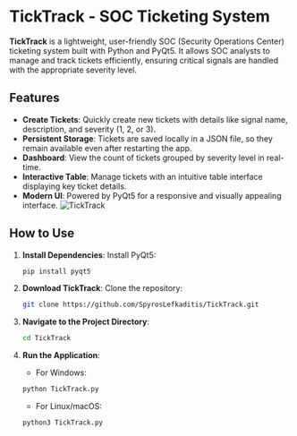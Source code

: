 
# TickTrack - SOC Ticketing System

**TickTrack** is a lightweight, user-friendly SOC (Security Operations Center) ticketing system built with Python and PyQt5. It allows SOC analysts to manage and track tickets efficiently, ensuring critical signals are handled with the appropriate severity level.

## Features

- **Create Tickets**: Quickly create new tickets with details like signal name, description, and severity (1, 2, or 3).
- **Persistent Storage**: Tickets are saved locally in a JSON file, so they remain available even after restarting the app.
- **Dashboard**: View the count of tickets grouped by severity level in real-time.
- **Interactive Table**: Manage tickets with an intuitive table interface displaying key ticket details.
- **Modern UI**: Powered by PyQt5 for a responsive and visually appealing interface.
![TickTrack](https://github.com/user-attachments/assets/ae8472e8-a43c-486b-919a-f4ba9d29dc33)

## How to Use

1. **Install Dependencies**:
   Install PyQt5:
   ```bash
   pip install pyqt5


2. **Download TickTrack**:
   Clone the repository:
   ```bash
   git clone https://github.com/SpyrosLefkaditis/TickTrack.git
   ```

3. **Navigate to the Project Directory**:
   ```bash
   cd TickTrack
   ```


4. **Run the Application**:
   - For Windows:
   ```bash
   python TickTrack.py
   ```

   - For Linux/macOS:
   ```bash
   python3 TickTrack.py
   ```
```
